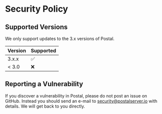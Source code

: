 # Security Policy

## Supported Versions

We only support updates to the 3.x versions of Postal.

| Version | Supported          |
| ------- | ------------------ |
| 3.x.x   | :white_check_mark: |
| < 3.0   | :x:                |

## Reporting a Vulnerability

If you discover a vulnerability in Postal, please do not post an issue on GitHub. Instead you should send an
e-mail to security@postalserver.io with details. We will get back to you directly.
